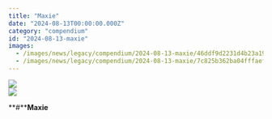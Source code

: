 ```yaml
---
title: "Maxie"
date: "2024-08-13T00:00:00.000Z"
category: "compendium"
id: "2024-08-13-maxie"
images:
  - /images/news/legacy/compendium/2024-08-13-maxie/46ddf9d2231d4b23a192857e1600151c.webp
  - /images/news/legacy/compendium/2024-08-13-maxie/7c825b362ba04fffaefd91fc54652e02.webp
---
```


![](/images/news/legacy/compendium/2024-08-13-maxie/46ddf9d2231d4b23a192857e1600151c.webp)  
![](/images/news/legacy/compendium/2024-08-13-maxie/7c825b362ba04fffaefd91fc54652e02.webp)  

**#****Maxie**
